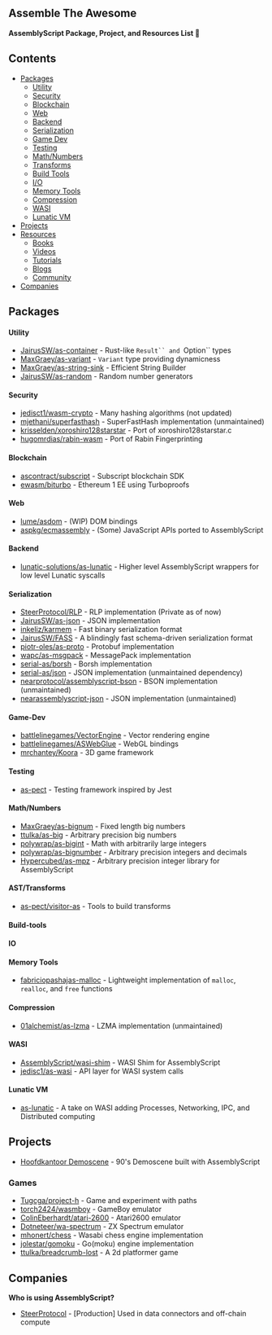 ## Assemble The Awesome

**AssemblyScript Package, Project, and Resources List 🚀**
## Contents

- [Packages](#packages)
    - [Utility](#utility)
    - [Security](#security)
    - [Blockchain](#blockchain)
    - [Web](#web)
    - [Backend](#backend)
    - [Serialization](#serialization)
    - [Game Dev](#game-dev)
    - [Testing](#testing)
    - [Math/Numbers](#math-numbers)
    - [Transforms](#transforms)
    - [Build Tools](#build-tools)
    - [I/O](#io)
    - [Memory Tools](#memory-tools)
    - [Compression](#compression)
    - [WASI](#wasi)
    - [Lunatic VM](#lunatic-vm)
- [Projects](#projects)
- [Resources](#resources)
    - [Books](#books)
    - [Videos](#videos)
    - [Tutorials](#tutorials)
    - [Blogs](#blogs)
    - [Community](#community)
- [Companies](#companies)

## Packages
#### Utility
- [JairusSW/as-container](https://github.com/JairusSW/assemble-the-awesome) - Rust-like `Result`` and `Option`` types
- [MaxGraey/as-variant](https://github.com/MaxGraey/as-variant) - `Variant` type providing dynamicness
- [MaxGraey/as-string-sink](https://github.com/MaxGraey/as-string-sink) - Efficient String Builder
- [JairusSW/as-random](https://github.com/MaxGraey/as-random) - Random number generators
#### Security
- [jedisct1/wasm-crypto](https://github.com/jedisct1/wasm-crypto) - Many hashing algorithms (not updated)
- [mjethani/superfasthash](https://github.com/mjethani/superfasthash) - SuperFastHash implementation (unmaintained)
- [krisselden/xoroshiro128starstar](https://github.com/krisselden/xoroshiro128starstar) - Port of xoroshiro128starstar.c
- [hugomrdias/rabin-wasm](https://github.com/hugomrdias/rabin-wasm) - Port of Rabin Fingerprinting
#### Blockchain
- [ascontract/subscript](https://github.com/ascontract/subscript) - Subscript blockchain SDK
- [ewasm/biturbo](https://github.com/ewasm/biturbo) - Ethereum 1 EE using Turboproofs
#### Web
- [lume/asdom](https://github.com/lume/asdom) - (WIP) DOM bindings
- [aspkg/ecmassembly](https://github.com/aspkg/ecmassembly) - (Some) JavaScript APIs ported to AssemblyScript
#### Backend
- [lunatic-solutions/as-lunatic](https://github.com/lunatic-solutions/as-lunatic) - Higher level AssemblyScript wrappers for low level Lunatic syscalls
#### Serialization
- [SteerProtocol/RLP](https://github.com/SteerProtocol/rlp) - RLP implementation (Private as of now)
- [JairusSW/as-json](https://github.com/JairusSW/as-json) - JSON implementation
- [inkeliz/karmem](https://github.com/inkeliz/karmem) - Fast binary serialization format
- [JairusSW/FASS](https://github.com/JairusSW/fass) - A blindingly fast schema-driven serialization format
- [piotr-oles/as-proto](https://github.com/piotr-oles/as-proto) - Protobuf implementation
- [wapc/as-msgpack](https://github.com/wapc/as-msgpack) - MessagePack implementation
- [serial-as/borsh](https://github.com/gagdiez/serial-as/tree/main/borsh) - Borsh implementation
- [serial-as/json](https://github.com/gagdiez/serial-as/tree/main/json) - JSON implementation (unmaintained dependency)
- [nearprotocol/assemblyscript-bson](https://github.com/nearprotocol/assemblyscript-bson) - BSON implementation (unmaintained)
- [nearassemblyscript-json](https://github.com/near/assemblyscript-json) - JSON implementation (unmaintained)
#### Game-Dev
- [battlelinegames/VectorEngine](https://github.com/battlelinegames/VectorEngine) - Vector rendering engine
- [battlelinegames/ASWebGlue](https://github.com/battlelinegames/ASWebGLue) - WebGL bindings
- [mrchantey/Koora](https://github.com/mrchantey/koora) - 3D game framework
#### Testing
- [as-pect](https://github.com/jtenner/as-pect) - Testing framework inspired by Jest
#### Math/Numbers
- [MaxGraey/as-bignum](https://github.com/MaxGraey/as-bignum) - Fixed length big numbers
- [ttulka/as-big](https://github.com/ttulka/as-big) - Arbitrary precision big numbers
- [polywrap/as-bigint](https://github.com/polywrap/as-bigint) - Math with arbitrarily large integers
- [polywrap/as-bignumber](https://github.com/polywrap/as-bignumber) - Arbitrary precision integers and decimals
- [Hypercubed/as-mpz](https://github.com/Hypercubed/as-mpz) - Arbitrary precision integer library for AssemblyScript

#### AST/Transforms
- [as-pect/visitor-as](https://github.com/as-pect/visitor-as) - Tools to build transforms
#### Build-tools
#### IO
#### Memory Tools
- [fabriciopashajas-malloc](https://github.com/fabriciopashaj/as-malloc) - Lightweight implementation of `malloc`, `realloc`, and `free` functions
#### Compression
- [01alchemist/as-lzma](https://github.com/01alchemist/AS-LZMA) - LZMA implementation (unmaintained)
#### WASI
- [AssemblyScript/wasi-shim](https://github.com/AssemblyScript/wasi-shim) - WASI Shim for AssemblyScript
- [jedisc1/as-wasi](https://github.com/jedisct1/as-wasi) - API layer for WASI system calls
#### Lunatic VM
- [as-lunatic](https://github.com/lunatic-solutions/as-lunatic) - A take on WASI adding Processes, Networking, IPC, and Distributed computing
## Projects
- [Hoofdkantoor Demoscene](https://wasm-demo.codument.com/demo.html) - 90's Demoscene built with AssemblyScript
### Games
- [Tugcga/project-h](https://github.com/Tugcga/Project-H) - Game and experiment with paths
- [torch2424/wasmboy](https://github.com/torch2424/wasmBoy) - GameBoy emulator
- [ColinEberhardt/atari-2600](https://github.com/ColinEberhardt/atari2600-wasm) - Atari2600 emulator
- [Dotneteer/wa-spectrum](https://github.com/Dotneteer/wa-spectrum-engine) - ZX Spectrum emulator
- [mhonert/chess](https://github.com/mhonert/chess) - Wasabi chess engine implementation
- [jolestar/gomoku](https://github.com/jolestar/gomoku-wasm) - Go(moku) engine implementation
- [ttulka/breadcrumb-lost](https://github.com/ttulka/2d-videogame-in-assemblyscript) - A 2d platformer game

## Companies
**Who is using AssemblyScript?**
- [SteerProtocol](https://steer.finance/) - [Production] Used in data connectors and off-chain compute
